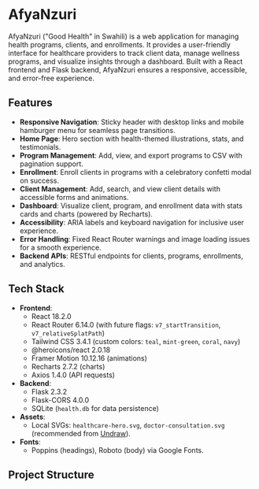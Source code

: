 # AfyaNzuri

AfyaNzuri ("Good Health" in Swahili) is a web application for managing health programs, clients, and enrollments. It provides a user-friendly interface for healthcare providers to track client data, manage wellness programs, and visualize insights through a dashboard. Built with a React frontend and Flask backend, AfyaNzuri ensures a responsive, accessible, and error-free experience.

## Features

- **Responsive Navigation**: Sticky header with desktop links and mobile hamburger menu for seamless page transitions.
- **Home Page**: Hero section with health-themed illustrations, stats, and testimonials.
- **Program Management**: Add, view, and export programs to CSV with pagination support.
- **Enrollment**: Enroll clients in programs with a celebratory confetti modal on success.
- **Client Management**: Add, search, and view client details with accessible forms and animations.
- **Dashboard**: Visualize client, program, and enrollment data with stats cards and charts (powered by Recharts).
- **Accessibility**: ARIA labels and keyboard navigation for inclusive user experience.
- **Error Handling**: Fixed React Router warnings and image loading issues for a smooth experience.
- **Backend APIs**: RESTful endpoints for clients, programs, enrollments, and analytics.

## Tech Stack

- **Frontend**:
  - React 18.2.0
  - React Router 6.14.0 (with future flags: `v7_startTransition`, `v7_relativeSplatPath`)
  - Tailwind CSS 3.4.1 (custom colors: `teal`, `mint-green`, `coral`, `navy`)
  - @heroicons/react 2.0.18
  - Framer Motion 10.12.16 (animations)
  - Recharts 2.7.2 (charts)
  - Axios 1.4.0 (API requests)
- **Backend**:
  - Flask 2.3.2
  - Flask-CORS 4.0.0
  - SQLite (`health.db` for data persistence)
- **Assets**:
  - Local SVGs: `healthcare-hero.svg`, `doctor-consultation.svg` (recommended from [Undraw](https://undraw.co/)).
- **Fonts**:
  - Poppins (headings), Roboto (body) via Google Fonts.

## Project Structure
